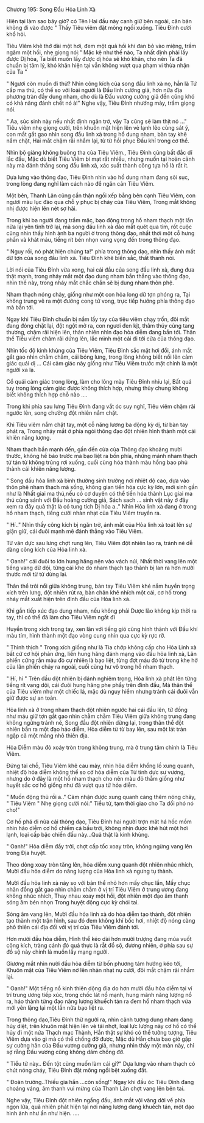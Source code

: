 




Chương 195: Song Đầu Hỏa Linh Xà


Hiện tại làm sao bây giờ? có Tên Hai đầu này canh giữ bên ngoài, căn bản không đi vào được " Thấy Tiêu viêm đặt mông ngồi xuống. Tiêu Đỉnh cười khổ hỏi.

Tiêu Viêm khẽ thở dài một hơi, đem một quả hồi khí đan bỏ vào miệng, trầm ngâm một hồi, nhẹ giọng nói:" Mặc kệ như thế nào, Ta nhất định phải lấy được Dị hỏa, Ta biết muốn lấy được dị hỏa sẽ khó khăn, cho nên Ta đã chuẩn bị tâm lý, khó khăn hiện tại vẫn không vượt qua phạm vi thừa nhận của Ta "

" Ngươi còn muốn đi thử? Nhìn công kích của song đầu linh xà nọ, hẳn là Tứ cấp ma thú, có thể so với loài người là Đấu linh cường giả, hơn nữa địa phương tràn đầy dung nham, cho dù là Đấu vương cường giả đến cũng khó có khả năng đánh chết nó à!" Nghe vậy, Tiêu Đỉnh nhướng mày, trầm giọng nói.

" Aa, súc sinh này nếu nhất định ngăn trở, vậy Ta cũng sẽ làm thịt nó …" Tiêu viêm nhẹ giọng cười, trên khuôn mặt hiện lên vẻ lạnh lẽo cùng sát ý, con mắt gắt gao nhìn song đầu linh xà trong hồ dung nham, bàn tay khẽ nắm chặt, Hai mắt chậm rãi nhắm lại, từ từ hồi phục Đấu khí trong cơ thể.

Nhìn bộ giáng không buông tha của Tiêu Viêm., Tiêu Đỉnh cũng bất đắc dĩ lắc đầu, Mặc dù biết Tiêu Viêm bí mạt rất nhiều, nhưng muốn tại hoàn cảnh này mà đánh thắng song đầu linh xà, xác suất thành công tựa hồ là rất ít.

Dựa lưng vào thông đạo, Tiêu Đỉnh nhìn vào hồ dung nham đang sôi sục, trong lòng đang nghĩ làm cách nào để ngăn cản Tiêu Viêm.

Một bên, Thanh Lân cũng cẩn thận ngồi xếp bằng bên cạnh Tiêu Viêm, con ngươi màu lục đảo qua chỗ y phục bị cháy của Tiêu Viêm, Trong mắt không nhị được hiện lên nét sợ hãi.

Trong khi ba người đang trầm mặc, bạo động trong hồ nham thạch một lần nữa lại yên tĩnh trở lại, mà song đầu linh xà đảo mắt quét qua tìm, rốt cuộc cũng nhìn thấy hình ảnh ba người ở trong thông đạo, nhất thời một cỗ hưng phấn và khát máu, tiếng rít bén nhọn vang vọng đến trong thông đạo.

" Nguy rồi, nó phát hiện chúng ta!" phía trong thông đạo, nhìn thấy ánh mắt dữ tợn của song đầu linh xà. Tiêu Đỉnh khẽ biến sắc, thất thanh nói.

Lời nói của Tiêu Đỉnh vừa xong, hai cái đầu của song đầu linh xà, đung đưa thật mạnh, trong nháy mắt một đạo dung nham bắn thẳng vào thông đạo, nhìn thế này, trong nháy mắt chắc chắn sẽ bị dung nham thôn phệ.

Nham thạch nóng chảy, giống như một con hỏa long dữ tợn phóng ra, Tại không trung vẽ ra một đường cong tử vong, trực tiếp hướng phía thông đạo mà bắn tới.

Ngay khi Tiêu Đỉnh chuẩn bị nắm lấy tay của tiêu viêm chạy trốn, đôi mắt đang đóng chặt lại, đột ngột mở ra, con ngươi đen kịt, thâm thúy cùng tang thương, chậm rãi hiện lên, thản nhiên nhìn đạo hỏa diễm đang bắn tới. Thân thể Tiêu viêm châm rãi dứng lên, lắc mình một cái đi tới cửa của thông đạo.

Nhìn tốc độ kinh khủng của Tiêu Viêm, Tiêu Đỉnh sắc mặt hơi đổi, ánh mắt gắt gao nhìn chằm chằm, cái bóng lưng, trong lòng không biết nổi lên cảm giác quái dị … Cái cảm giác này giống như Tiêu Viêm trước mặt chính là một người xa lạ.

Cổ quái cảm giác trong lòng, làm cho lông mày Tiêu Đỉnh nhíu lại, Bất quá tuy trong lòng cảm giác được không thích hợp, nhưng thủy chung không biết không thích hợp chỗ nào ….

Trong khi phía sau lưng Tiêu Đỉnh đang vắt óc suy nghĩ, Tiêu viêm chậm rãi ngước lên, song chưởng đột nhiên nắm chặt.

Khi Tiêu viêm nắm chặt tay, một cỗ năng lương ba động kỳ dị, từ bàn tay phát ra, Trong nháy mắt ở phía ngòi thông đạo đột nhiên hình thành một cái khiên năng lượng.

Nham thạch bắn mạnh đến, gần đến cửa của Thông đạo khoảng mười thước, không hề báo trước mà bạo liệt ra bốn phía, những mảnh nham thạch tứ tán từ không trủng rơi xuống, cuối cùng hóa thành màu hồng bao phủ thành cái khiên năng lượng.

" Song đầu hỏa linh xà bình thường sinh trưởng nơi nhiệt độ cao, dựa vào thôn phệ nham thạch mà sống, không gian tiến hóa cực kỳ lớn, mới sinh gần như là Nhất giai ma thú,nếu có cơ duyên có thể tiến hóa thành Lục giai ma thú cùng sánh với Đấu hoàng cường giả, Sách sach … sinh vật này ở đây xem ra đây quả thật là có tung tích Dị hỏa a.." Nhìn Hỏa linh xà đang ở trong hồ nham thạch, tiếng cười nhàn nhạt của Tiêu Viêm truyền ra.

" Hí.." Nhìn thấy công kích bị ngăn trở, ánh mắt của Hỏa linh xà toát lên sự giận giữ, cái đuôi mạnh mẽ đánh thẳng vào Tiêu Viêm.

Tử vân dực sau lưng chợt rung lên, Tiêu Viêm đột nhiên lao ra, tránh né dễ dàng công kích của Hỏa linh xà.

" Oanh!" cái đuôi to lớn hung hăng nện vào vách núi, Nhất thời vang lên một tiếng vang dữ dội, từng cái khe do nham thạch tạo thành bị lan ra hơn mười thước mới từ từ dừng lại.

Thân thể trôi nổi giữa không trung, bàn tay Tiêu Viêm khé nắm huyền trọng xích trên lưng, đột nhiên rút ra, bàn chân khẽ nhích một cái, cơ hồ trong nháy mắt xuất hiện trên đỉnh đầu của Hỏa linh xà.

Khi gần tiếp xúc đạo dung nham, nếu không phải Dược lão không kịp thời ra tay, thì có thể đã làm cho Tiêu Viêm ngất đi

Huyền trong xích trong tay, xen lãn với tiếng gió cùng hình thành với Đấu khí màu tím, hình thành một đạo vòng cung nhìn qua cực kỳ rực rỡ.

" Thình thịch " Trọng xích giống như là Tia chớp không cấp cho Hỏa Linh xà bất cứ cơ hội phản ứng, liền hung hăng đánh mạng vào đầu hỏa linh xà, Lân phiến cứng rắn màu đỏ cự nhiên là bạo liệt, từng đợt máu đỏ từ trong khe hở của lân phiến chảy ra ngoài, cuối cùng hư vô trong hồ nham thạch.

" Hí, hí " Trên đầu đột nhiên bị đánh nghiêm trọng, Hỏa linh xà phát lên từng tiếng rít vang dội, cái đuôi hung hăng phe phẩy trên đỉnh đầu, Mà thân thể của Tiêu viêm như một chiếc lá, mặc dù nguy hiểm nhưng tránh cái đuôi vẫn giữ được sự an toàn.

Hỏa linh xà ở trong nham thạch đột nhiên ngước hai cái đầu lên, tử đồng như máu giữ tợn gắt gao nhìn chằm chằm Tiêu Viêm giữa không trung đang không ngừng tránh né, Song đầu đột nhiên dừng lại, trong thân thể đột nhiên bắn ra một đạo hảo diễm, Hỏa diễm từ từ bay lên, sau một lát tràn ngập cả một mảng nhỏ thiên địa.

Hỏa Diễm màu đỏ xoáy tròn trong không trung, mà ở trung tâm chính là Tiêu Viêm.

Đứng tai chỗ, Tiêu Viêm khẽ cau mày, nhìn hỏa diễm khổng lồ xung quanh, nhiệt độ hỏa diễm không thể so cớ hỏa diễm của Tử tinh dực sư vương, nhưng do ở đây là một hồ nham thạch cho nên màu đỏ thẫm giống như huyết sắc cơ hồ giống như đã vượt qua tử hỏa diễm.

" Muốn động thủ rồi a.." Cảm nhận được xung quanh càng thêm nóng chảy, " Tiêu Viêm " Nhẹ giọng cười nói:" Tiểu tử, tạm thời giao cho Ta dối phó nó cho!"

Cơ hồ phá đi nửa cái thông đạo, Tiêu Đỉnh hai người trợn măt há hốc mồm nhìn hảo diễm cơ hồ chiếm cả bầu trời, không nhịn được khẽ hút một hơi lạnh, loại cấp bậc chiến đấu này...Quả thật là kinh khủng.

" Oanh!" Hỏa diễm đầy trời, chợt cấp tốc xoay tròn, không ngừng vang lên trong Địa huyệt.

Theo dòng xoay tròn tăng lên, hỏa diễm xung quanh đột nhiên nhúc nhích, Mười đầu hỏa diễm do năng lượng của Hỏa linh xà ngưng tụ thành.

Mười đầu hỏa linh xà này so với bản thể nhỏ hơn mấy chục lần, Mấy chục nhãn đồng gắt gao nhìn chằm chằm ở vị trí Tiêu Viêm ở trung ương đang không nhúc nhích, Thay nhau xoay một hồi, đột nhiên một đạo âm thanh sóng âm bén nhọn Trong huyệt động cực kỳ chói tai.

Sóng âm vang lên, Mười đầu hỏa linh xà do hỏa diễm tạo thành, đột nhiện tạo thành một trận hình, sau đó đem không khí bốc hơi, nhiệt độ nóng càng phô thiên cái địa đối với vị trí của Tiêu Viêm đánh tới.

Hơn mười đầu hỏa diễm, Hình thể kéo dài hơn mười trượng đang múa vuốt công kích, tràng cảnh đó quả thực là rẫt đồ sộ, đương nhiên, ở phía sau sự đồ sộ này chính là muốn lấy mạng người.

Giương mắt nhìn nười đầu hỏa diễm từ bốn phương tám hướng kéo tới, Khuôn mặt của Tiêu Viêm nở lên nhàn nhạt nụ cười, đôi mắt chậm rãi nhắm lại.

" Oanh!" Một tiếng nổ kinh thiên dộng địa do hơn mười đầu hỏa diễm tại ví trí trung ương tiếp xúc, trong chốc lát nổ mạnh, hung mãnh năng lượng nổ ra, háo thành từng đạo năng lượng khuếch tán ra đem hồ nham thạch vừa mới yên lặng lại một lần nữa bạo liệt ra.

Trong thông đạo,Tiêu Đỉnh thừ người ra, nhìn cảnh tượng dung nham đang hủy diệt, trên khuôn mặt hiện lên vẻ tái nhợt, loại lực lượng này cơ hồ có thể hủy đi một nửa Thạch mạc Thành, Hắn thật sự khó có thể tưởng tượng, Tiêu Viêm dựa vào gì mà có thể chống đỡ được, Mặc dù Hắn chưa bao giờ gặp sự cường hãn của Đấu vương cường giả, nhưng nhìn thấy một màn này, chỉ sợ rằng Đấu vương cũng không dám chống đỡ.

" Tiểu tử này.. Đến tột cùng muốn làm cái gì?" Dựa lưng vào nham thạch có chút nóng cháy, Tiêu Đỉnh đặt mông ngồi bệt xuống đất.

" Đoàn trưởng..Thiếu gia hắn …còn sống!" Ngay khi đầu óc Tiêu Đỉnh đang choáng váng, âm thanh vui mừng của Thanh Lân chợt vang lên bên tai.

Nghe vậy, Tiêu Đỉnh đột nhiên ngẩng đầu, ánh mắt vội vàng dời về phía ngọn lửa, quả nhiên phát hiện tại nơi năng lượng đang khuếch tán, một đạo hình ảnh như ẩn như hiện. ….





